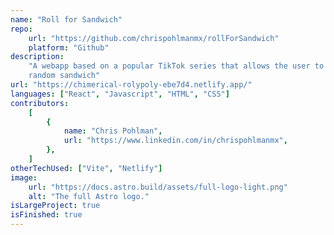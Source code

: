 ```yaml
---
name: "Roll for Sandwich"
repo:
    url: "https://github.com/chrispohlmanmx/rollForSandwich"
    platform: "Github"
description:
    "A webapp based on a popular TikTok series that allows the user to 'roll' a
    random sandwich"
url: "https://chimerical-rolypoly-ebe7d4.netlify.app/"
languages: ["React", "Javascript", "HTML", "CSS"]
contributors:
    [
        {
            name: "Chris Pohlman",
            url: "https://www.linkedin.com/in/chrispohlmanmx",
        },
    ]
otherTechUsed: ["Vite", "Netlify"]
image:
    url: "https://docs.astro.build/assets/full-logo-light.png"
    alt: "The full Astro logo."
isLargeProject: true
isFinished: true
---
```

